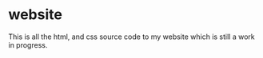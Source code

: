 # website
This is all the html, and css source code to my website which is still a work in progress.
